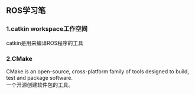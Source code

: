 ## ROS学习笔

### 1.catkin workspace工作空间  
catkin是用来编译ROS程序的工具

### 2.CMake  
CMake is an open-source, cross-platform family of tools designed to build, test and package software.  
一个开源创建软件包的工具。
